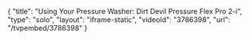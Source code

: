 {
    "title": "Using Your Pressure Washer: Dirt Devil Pressure Flex Pro 2-i",
    "type": "solo",
    "layout": "iframe-static",
    "videoId": "3786398",
    "url": "\/tvpembed\/3786398"
}